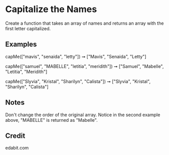 # Capitalize the Names

Create a function that takes an array of names and returns an array with the first letter capitalized.

## Examples

capMe(["mavis", "senaida", "letty"]) ➞ ["Mavis", "Senaida", "Letty"]

capMe(["samuel", "MABELLE", "letitia", "meridith"]) ➞ ["Samuel", "Mabelle", "Letitia", "Meridith"]

capMe(["Slyvia", "Kristal", "Sharilyn", "Calista"]) ➞ ["Slyvia", "Kristal", "Sharilyn", "Calista"]

## Notes

Don't change the order of the original array.
Notice in the second example above, "MABELLE" is returned as "Mabelle".

## Credit

edabit.com
